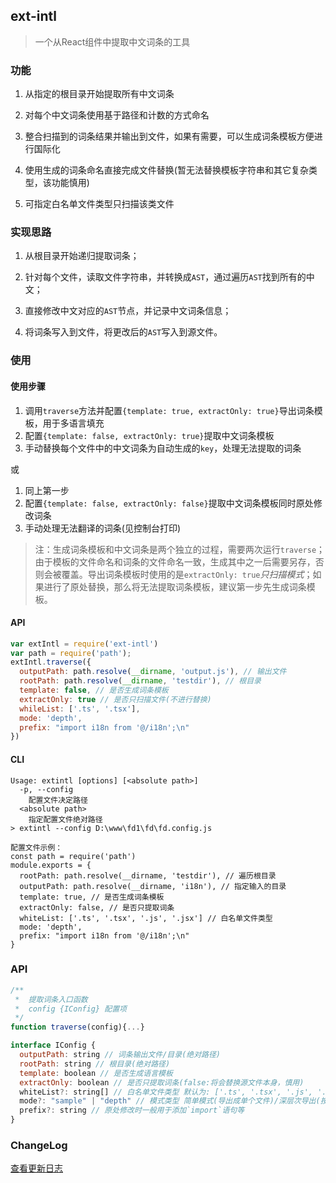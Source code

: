 ## ext-intl

> 一个从React组件中提取中文词条的工具

### 功能

1. 从指定的根目录开始提取所有中文词条

2. 对每个中文词条使用基于路径和计数的方式命名

3. 整合扫描到的词条结果并输出到文件，如果有需要，可以生成词条模板方便进行国际化

4. 使用生成的词条命名直接完成文件替换(暂无法替换模板字符串和其它复杂类型，该功能慎用)

5. 可指定白名单文件类型只扫描该类文件

### 实现思路

1. 从根目录开始递归提取词条；

2.  针对每个文件，读取文件字符串，并转换成`AST`，通过遍历`AST`找到所有的中文；

3.  直接修改中文对应的`AST`节点，并记录中文词条信息；

4.  将词条写入到文件，将更改后的`AST`写入到源文件。

### 使用

#### 使用步骤

1. 调用`traverse`方法并配置`{template: true, extractOnly: true}`导出词条模板，用于多语言填充
2. 配置`{template: false, extractOnly: true}`提取中文词条模板
3. 手动替换每个文件中的中文词条为自动生成的`key`，处理无法提取的词条

或
1. 同上第一步
2. 配置`{template: false, extractOnly: false}`提取中文词条模板同时原处修改词条
3. 手动处理无法翻译的词条(见控制台打印)

> 注：生成词条模板和中文词条是两个独立的过程，需要两次运行`traverse`；由于模板的文件命名和词条的文件命名一致，生成其中之一后需要另存，否则会被覆盖。导出词条模板时使用的是`extractOnly: true`*只扫描模式*；如果进行了原处替换，那么将无法提取词条模板，建议第一步先生成词条模板。

#### API
```js
var extIntl = require('ext-intl')
var path = require('path');
extIntl.traverse({
  outputPath: path.resolve(__dirname, 'output.js'), // 输出文件
  rootPath: path.resolve(__dirname, 'testdir'), // 根目录
  template: false, // 是否生成词条模板
  extractOnly: true // 是否只扫描文件(不进行替换)
  whileList: ['.ts', '.tsx'],
  mode: 'depth',
  prefix: "import i18n from '@/i18n';\n"
})
```

#### CLI
```
Usage: extintl [options] [<absolute path>]
  -p, --config
    配置文件决定路径
  <absolute path>
    指定配置文件绝对路径
> extintl --config D:\www\fd1\fd\fd.config.js

配置文件示例：
const path = require('path')
module.exports = {
  rootPath: path.resolve(__dirname, 'testdir'), // 遍历根目录
  outputPath: path.resolve(__dirname, 'i18n'), // 指定输入的目录
  template: true, // 是否生成词条模板
  extractOnly: false, // 是否只提取词条
  whiteList: ['.ts', '.tsx', '.js', '.jsx'] // 白名单文件类型
  mode: 'depth',
  prefix: "import i18n from '@/i18n';\n"
}
```
### API

```js
/**
 *  提取词条入口函数
 *  config {IConfig} 配置项
 */
function traverse(config){...}

interface IConfig {
  outputPath: string // 词条输出文件/目录(绝对路径)
  rootPath: string // 根目录(绝对路径)
  template: boolean // 是否生成语言模板
  extractOnly: boolean // 是否只提取词条(false:将会替换源文件本身，慎用)
  whiteList?: string[] // 白名单文件类型 默认为: ['.ts', '.tsx', '.js', '.jsx']
  mode?: "sample" | "depth" // 模式类型 简单模式(导出成单个文件)/深层次导出(按照源码层级导出到不同文件)
  prefix?: string // 原处修改时一般用于添加`import`语句等
}
```
### ChangeLog

[查看更新日志](./CHANGELOG.md)